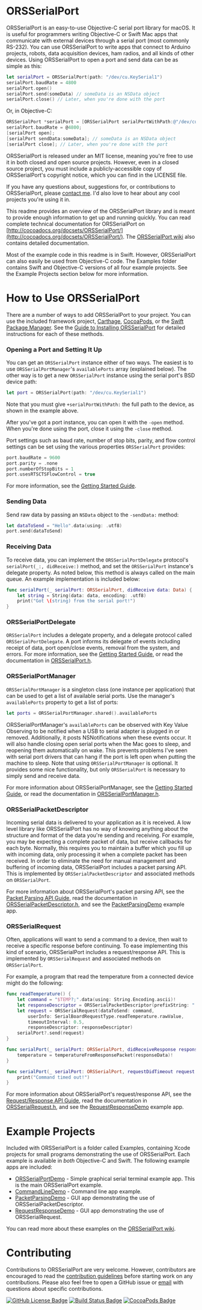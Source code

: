 # ORSSerialPort 

ORSSerialPort is an easy-to-use Objective-C serial port library for macOS. It is useful for programmers writing Objective-C or Swift Mac apps that communicate with external devices through a serial port (most commonly RS-232). You can use ORSSerialPort to write apps that connect to Arduino projects, robots, data acquisition devices, ham radios, and all kinds of other devices. Using ORSSerialPort to open a port and send data can be as simple as this:

```swift
let serialPort = ORSSerialPort(path: "/dev/cu.KeySerial1")
serialPort.baudRate = 4800
serialPort.open()
serialPort.send(someData) // someData is an NSData object
serialPort.close() // Later, when you're done with the port
```

Or, in Objective-C:

```objective-c
ORSSerialPort *serialPort = [ORSSerialPort serialPortWithPath:@"/dev/cu.KeySerial1"];
serialPort.baudRate = @4800;
[serialPort open];
[serialPort sendData:someData]; // someData is an NSData object
[serialPort close]; // Later, when you're done with the port
```
    
ORSSerialPort is released under an MIT license, meaning you're free to use it in both closed and open source projects. However, even in a closed source project, you must include a publicly-accessible copy of ORSSerialPort's copyright notice, which you can find in the LICENSE file.

If you have any questions about, suggestions for, or contributions to ORSSerialPort, please [contact me](mailto:andrew@openreelsoftware.com). I'd also love to hear about any cool projects you're using it in.

This readme provides an overview of the ORSSerialPort library and is meant to provide enough information to get up and running quickly. You can read complete technical documentation for ORSSerialPort on [http://cocoadocs.org/docsets/ORSSerialPort/](http://cocoadocs.org/docsets/ORSSerialPort/). The [ORSSerialPort wiki](https://github.com/armadsen/ORSSerialPort/wiki) also contains detailed documentation.

Most of the example code in this readme is in Swift. However, ORSSerialPort can also easily be used from Objective-C code. The Examples folder contains Swift and Objective-C versions of all four example projects. See the Example Projects section below for more information.

# How to Use ORSSerialPort

There are a number of ways to add ORSSerialPort to your project. You can use the included framework project, [Carthage](https://github.com/Carthage), [CocoaPods](http://cocoapods.org), or the [Swift Package Manager](https://swift.org/package-manager/). See the [Guide to Installing ORSSerialPort](https://github.com/armadsen/ORSSerialPort/wiki/Installing-ORSSerialPort) for detailed instructions for each of these methods.

### Opening a Port and Setting It Up

You can get an `ORSSerialPort` instance either of two ways. The easiest is to use `ORSSerialPortManager`'s `availablePorts` array (explained below). The other way is to get a new `ORSSerialPort` instance using the serial port's BSD device path:

```swift
let port = ORSSerialPort(path: "/dev/cu.KeySerial1")
```

Note that you must give `+serialPortWithPath:` the full path to the device, as shown in the example above.

After you've got a port instance, you can open it with the `-open` method. When you're done using the port, close it using the `-close` method.

Port settings such as baud rate, number of stop bits, parity, and flow control settings can be set using the various properties `ORSSerialPort` provides:

```swift
port.baudRate = 9600
port.parity = .none
port.numberOfStopBits = 1
port.usesRTSCTSFlowControl = true
```

For more information, see the [Getting Started Guide](https://github.com/armadsen/ORSSerialPort/wiki/Getting-Started#opening-a-port-and-setting-it-up).

### Sending Data

Send raw data by passing an `NSData` object to the `-sendData:` method:

```swift
let dataToSend = "Hello".data(using: .utf8)
port.send(dataToSend)
```

### Receiving Data

To receive data, you can implement the `ORSSerialPortDelegate` protocol's `serialPort(_:, didReceive:)` method, and set the `ORSSerialPort` instance's delegate property. As noted below, this method is always called on the main queue. An example implementation is included below:

```swift
func serialPort(_ serialPort: ORSSerialPort, didReceive data: Data) {
    let string = String(data: data, encoding: .utf8)
    print("Got \(string) from the serial port!")
}
```

### ORSSerialPortDelegate 

`ORSSerialPort` includes a delegate property, and a delegate protocol called `ORSSerialPortDelegate`. A port informs its delegate of events including receipt of data, port open/close events, removal from the system, and errors. For more information, see the [Getting Started Guide](https://github.com/armadsen/ORSSerialPort/wiki/Getting-Started#orsserialportdelegate), or read the documentation in [ORSSerialPort.h](https://github.com/armadsen/ORSSerialPort/blob/master/Source/ORSSerialPort.h#L443).

### ORSSerialPortManager

`ORSSerialPortManager` is a singleton class (one instance per application) that can be used to get a list of available serial ports. Use the manager's `availablePorts` property to get a list of ports:

```swift
let ports = ORSSerialPortManager.shared().availablePorts
```

ORSSerialPortManager's `availablePorts` can be observed with Key Value Observing to be notified when a USB to serial adapter is plugged in or removed. Additionally, it posts NSNotifications when these events occur. It will also handle closing open serial ports when the Mac goes to sleep, and reopening them automatically on wake. This prevents problems I've seen with serial port drivers that can hang if the port is left open when putting the machine to sleep. Note that using `ORSSerialPortManager` is optional. It provides some nice functionality, but only `ORSSerialPort` is necessary to simply send and receive data.

For more information about ORSSerialPortManager, see the [Getting Started Guide](https://github.com/armadsen/ORSSerialPort/wiki/Getting-Started#orsserialportmanager), or read the documentation in [ORSSerialPortManager.h](https://github.com/armadsen/ORSSerialPort/blob/master/Source/ORSSerialPortManager.h).

### ORSSerialPacketDescriptor

Incoming serial data is delivered to your application as it is received. A low level library like ORSSerialPort has no way of knowing anything about the structure and format of the data you're sending and receiving. For example, you may be expecting a complete packet of data, but receive callbacks for each byte. Normally, this requires you to maintain a buffer which you fill up with incoming data, only processing it when a complete packet has been received. In order to eliminate the need for manual management and buffering of incoming data, ORSSerialPort includes a packet parsing API. This is implemented by `ORSSerialPacketDescriptor` and associated methods on `ORSSerialPort`.

For more information about ORSSerialPort's packet parsing API, see the [Packet Parsing API Guide](https://github.com/armadsen/ORSSerialPort/wiki/Packet-Parsing-API), read the documentation in [ORSSerialPacketDescriptor.h](https://github.com/armadsen/ORSSerialPort/blob/master/Source/ORSSerialPacketDescriptor.h), and see the [PacketParsingDemo](https://github.com/armadsen/ORSSerialPort/tree/master/Examples/PacketParsingDemo) example app.

### ORSSerialRequest

Often, applications will want to send a command to a device, then wait to receive a specific response before continuing. To ease implementing this kind of scenario, ORSSerialPort includes a request/response API. This is implemented by `ORSSerialRequest` and associated methods on `ORSSerialPort`.

For example, a program that read the temperature from a connected device might do the following:

```swift
func readTemperature() {
    let command = "$TEMP?;".data(using: String.Encoding.ascii)!
    let responseDescriptor = ORSSerialPacketDescriptor(prefixString: "!TEMP", suffixString: ";", maximumPacketLength: 10, userInfo: nil)
    let request = ORSSerialRequest(dataToSend: command,
        userInfo: SerialBoardRequestType.readTemperature.rawValue,
        timeoutInterval: 0.5,
        responseDescriptor: responseDescriptor)
    serialPort?.send(request)
}

func serialPort(_ serialPort: ORSSerialPort, didReceiveResponse responseData: Data, to request: ORSSerialRequest) {
    temperature = temperatureFromResponsePacket(responseData)!
}

func serialPort(_ serialPort: ORSSerialPort, requestDidTimeout request: ORSSerialRequest) {
    print("Command timed out!")
}
```

For more information about ORSSerialPort's request/response API, see the [Request/Response API Guide](https://github.com/armadsen/ORSSerialPort/wiki/Request-Response-API), read the documentation in [ORSSerialRequest.h](https://github.com/armadsen/ORSSerialPort/blob/master/Source/ORSSerialRequest.h), and see the [RequestResponseDemo](https://github.com/armadsen/ORSSerialPort/tree/master/Examples/RequestResponseDemo) example app.

# Example Projects

Included with ORSSerialPort is a folder called Examples, containing Xcode projects for small programs demonstrating the use of ORSSerialPort. Each example is available in *both* Objective-C and Swift. The following example apps are included:

- [ORSSerialPortDemo](https://github.com/armadsen/ORSSerialPort/wiki/ORSSerialPortDemo) - Simple graphical serial terminal example app. This is the main ORSSerialPort example.
- [CommandLineDemo](https://github.com/armadsen/ORSSerialPort/wiki/Command-Line-Demo) - Command line app example.
- [PacketParsingDemo](https://github.com/armadsen/ORSSerialPort/wiki/Packet-Parsing-API) - GUI app demonstrating the use of ORSSerialPacketDescriptor.
- [RequestResponseDemo](https://github.com/armadsen/ORSSerialPort/wiki/Request-Response-API) - GUI app demonstrating the use of ORSSerialRequest.

You can read more about these examples on the [ORSSerialPort wiki](https://github.com/armadsen/ORSSerialPort/wiki).

# Contributing

Contributions to ORSSerialPort are very welcome. However, contributors are encouraged to read the [contribution guidelines](CONTRIBUTING.md) before starting work on any contributions. Please also feel free to open a GitHub issue or [email](mailto:andrew@openreelsoftware.com) with questions about specific contributions.

[![GitHub License Badge](https://img.shields.io/badge/license-MIT-blue.svg)](https://raw.githubusercontent.com/armadsen/ORSSerialPort/master/LICENSE)
[![Build Status Badge](https://travis-ci.org/armadsen/ORSSerialPort.svg?branch=master)](https://travis-ci.org/armadsen/ORSSerialPort)
[![CocoaPods Badge](https://img.shields.io/cocoapods/v/ORSSerialPort.svg)]()
